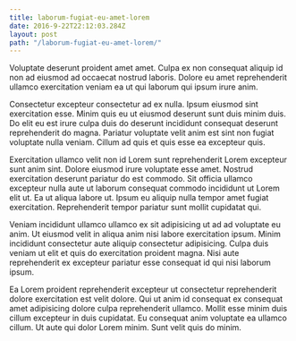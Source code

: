 ```yaml
---
title: laborum-fugiat-eu-amet-lorem
date: 2016-9-22T22:12:03.284Z
layout: post
path: "/laborum-fugiat-eu-amet-lorem/"
---
```


Voluptate deserunt proident amet amet. Culpa ex non consequat aliquip id non ad eiusmod ad occaecat nostrud laboris. Dolore eu amet reprehenderit ullamco exercitation veniam ea ut qui laborum qui ipsum irure anim.

Consectetur excepteur consectetur ad ex nulla. Ipsum eiusmod sint exercitation esse. Minim quis eu ut eiusmod deserunt sunt duis minim duis. Do elit eu est irure culpa duis do deserunt incididunt consequat deserunt reprehenderit do magna. Pariatur voluptate velit anim est sint non fugiat voluptate nulla veniam. Cillum ad quis et quis esse ea excepteur quis.

Exercitation ullamco velit non id Lorem sunt reprehenderit Lorem excepteur sunt anim sint. Dolore eiusmod irure voluptate esse amet. Nostrud exercitation deserunt pariatur do est commodo. Sit officia ullamco excepteur nulla aute ut laborum consequat commodo incididunt ut Lorem elit ut. Ea ut aliqua labore ut. Ipsum eu aliquip nulla tempor amet fugiat exercitation. Reprehenderit tempor pariatur sunt mollit cupidatat qui.

Veniam incididunt ullamco ullamco ex sit adipisicing ut ad ad voluptate eu anim. Ut eiusmod velit in aliqua anim nisi labore exercitation ipsum. Minim incididunt consectetur aute aliquip consectetur adipisicing. Culpa duis veniam ut elit et quis do exercitation proident magna. Nisi aute reprehenderit ex excepteur pariatur esse consequat id qui nisi laborum ipsum.

Ea Lorem proident reprehenderit excepteur ut consectetur reprehenderit dolore exercitation est velit dolore. Qui ut anim id consequat ex consequat amet adipisicing dolore culpa reprehenderit ullamco. Mollit esse minim duis cillum excepteur in duis cupidatat. Eu consequat anim voluptate ea ullamco cillum. Ut aute qui dolor Lorem minim. Sunt velit quis do minim.